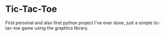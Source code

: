 # Tic-Tac-Toe
First personal and also first python project I've ever done, just a simple tic-tac-toe game using the graphics library.
